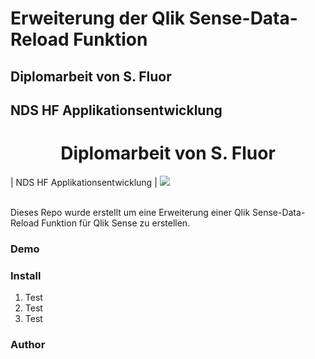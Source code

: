 # Erweiterung der Qlik Sense-Data-Reload Funktion

## Diplomarbeit von S. Fluor
## NDS HF Applikationsentwicklung

<h1 align="center">
  <h1="##">Diplomarbeit von S. Fluor</h1> |
  <h1="##">NDS HF Applikationsentwicklung</h1> |
  <img src="https://www.ibw.ch/themes/custom/ibw/logo.png">
  <br><br>
</p>
Dieses Repo wurde erstellt um eine Erweiterung einer Qlik Sense-Data-Reload Funktion für Qlik Sense zu erstellen.

### Demo

### Install
1. Test
2. Test
3. Test

### Author
